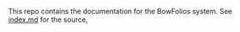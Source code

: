 This repo contains the documentation for the BowFolios system. See [index.md](index.md) for the source,
